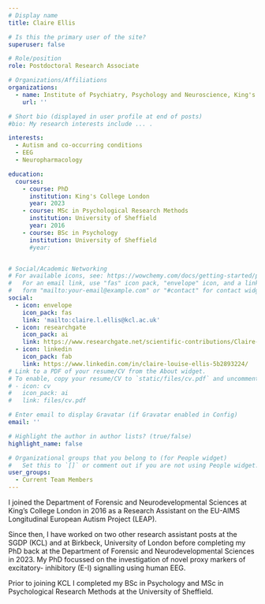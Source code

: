```yaml
---
# Display name
title: Claire Ellis

# Is this the primary user of the site?
superuser: false

# Role/position
role: Postdoctoral Research Associate 

# Organizations/Affiliations
organizations:
  - name: Institute of Psychiatry, Psychology and Neuroscience, King's College London
    url: ''

# Short bio (displayed in user profile at end of posts)
#bio: My research interests include ... .

interests:
  - Autism and co-occurring conditions
  - EEG
  - Neuropharmacology

education:
  courses:
    - course: PhD
      institution: King's College London
      year: 2023
    - course: MSc in Psychological Research Methods
      institution: University of Sheffield
      year: 2016
    - course: BSc in Psychology
      institution: University of Sheffield
      #year: 


# Social/Academic Networking
# For available icons, see: https://wowchemy.com/docs/getting-started/page-builder/#icons
#   For an email link, use "fas" icon pack, "envelope" icon, and a link in the
#   form "mailto:your-email@example.com" or "#contact" for contact widget.
social:
  - icon: envelope
    icon_pack: fas
    link: 'mailto:claire.l.ellis@kcl.ac.uk'
  - icon: researchgate
    icon_pack: ai
    link: https://www.researchgate.net/scientific-contributions/Claire-Ellis-2222917575
  - icon: linkedin
    icon_pack: fab
    link: https://www.linkedin.com/in/claire-louise-ellis-5b2893224/
# Link to a PDF of your resume/CV from the About widget.
# To enable, copy your resume/CV to `static/files/cv.pdf` and uncomment the lines below.
# - icon: cv
#   icon_pack: ai
#   link: files/cv.pdf

# Enter email to display Gravatar (if Gravatar enabled in Config)
email: ''

# Highlight the author in author lists? (true/false)
highlight_name: false

# Organizational groups that you belong to (for People widget)
#   Set this to `[]` or comment out if you are not using People widget.
user_groups:
  - Current Team Members
---
```


I joined the Department of Forensic and Neurodevelopmental Sciences at King’s College London in 2016 as a Research Assistant on the EU-AIMS Longitudinal European Autism Project (LEAP).

Since then, I have worked on two other research assistant posts at the SGDP (KCL) and at Birkbeck, University of London before completing my PhD back at the Department of Forensic and Neurodevelopmental Sciences in 2023. My PhD focussed on the investigation of novel proxy markers of excitatory- inhibitory (E-I) signalling using human EEG.

Prior to joining KCL I completed my BSc in Psychology and MSc in Psychological Research Methods at the University of Sheffield.

